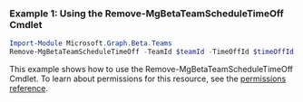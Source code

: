 ### Example 1: Using the Remove-MgBetaTeamScheduleTimeOff Cmdlet
```powershell
Import-Module Microsoft.Graph.Beta.Teams
Remove-MgBetaTeamScheduleTimeOff -TeamId $teamId -TimeOffId $timeOffId
```
This example shows how to use the Remove-MgBetaTeamScheduleTimeOff Cmdlet.
To learn about permissions for this resource, see the [permissions reference](/graph/permissions-reference).
